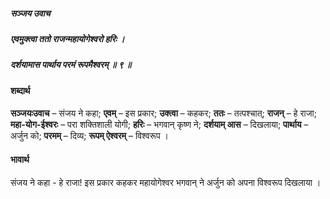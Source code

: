 ##### सञ्जय उवाच
##### एवमुक्त्वा ततो राजन्महायोगेश्वरो हरिः ।
##### दर्शयामास पार्थाय परमं रूपमैश्वरम् ॥ ९ ॥

#### शब्दार्थ

**सञ्जयःउवाच** – संजय ने कहा; **एवम्** – इस प्रकार; **उक्त्वा** – कहकर; **ततः** – तत्पश्चात्; **राजन्** – हे राजा; **महा-योग-ईश्वरः** – परा शक्तिशाली योगी; **हरिः** – भगवान् कृष्ण ने; **दर्शयाम् आस** – दिखलाया; **पार्थाय** – अर्जुन को; **परमम्** – दिव्य; **रूपम् ऐश्वरम्** – विश्वरूप ।

#### भावार्थ

संजय ने कहा - हे राजा! इस प्रकार कहकर महायोगेश्वर भगवान् ने अर्जुन को अपना विश्वरूप दिखलाया ।